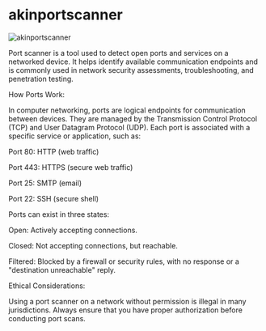 # akinportscanner

![akinportscanner](https://github.com/user-attachments/assets/47ba16cc-03d2-47b2-b5d7-1f214764ebbd)


Port scanner is a tool used to detect open ports and services on a networked device. It helps identify available communication endpoints and is commonly used in network security assessments, troubleshooting, and penetration testing.




How Ports Work:

In computer networking, ports are logical endpoints for communication between devices. They are managed by the Transmission Control Protocol (TCP) and User Datagram Protocol (UDP). Each port is associated with a specific service or application, such as:

Port 80: HTTP (web traffic)

Port 443: HTTPS (secure web traffic)

Port 25: SMTP (email)

Port 22: SSH (secure shell)




Ports can exist in three states:

Open: Actively accepting connections.

Closed: Not accepting connections, but reachable.

Filtered: Blocked by a firewall or security rules, with no response or a "destination unreachable" reply.




Ethical Considerations:

Using a port scanner on a network without permission is illegal in many jurisdictions. Always ensure that you have proper authorization before conducting port scans.
